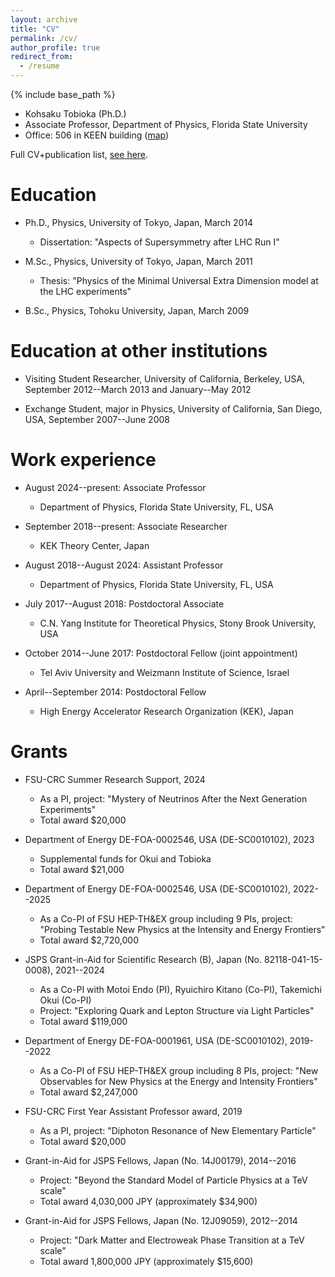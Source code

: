 ```yaml
---
layout: archive
title: "CV"
permalink: /cv/
author_profile: true
redirect_from:
  - /resume
---
```


{% include base_path %}

* Kohsaku Tobioka (Ph.D.)
* Associate Professor, Department of Physics, Florida State University
* Office: 506 in KEEN building ([map](https://maps.app.goo.gl/7BGmwjZ934AEqhgdA))

Full CV+publication list, [see here](/files/CV+publist_Tobiokafrom2024March.pdf). 


Education
======
* Ph.D., Physics, University of Tokyo, Japan, March 2014
  * Dissertation: "Aspects of Supersymmetry after LHC Run I"

* M.Sc., Physics, University of Tokyo, Japan, March 2011
  * Thesis: "Physics of the Minimal Universal Extra Dimension model at the LHC experiments"

* B.Sc., Physics, Tohoku University, Japan, March 2009

Education at other institutions
======
* Visiting Student Researcher, University of California, Berkeley, USA, September 2012--March 2013 and January--May 2012

* Exchange Student, major in Physics, University of California, San Diego, USA, September 2007--June 2008

Work experience
======
* August 2024--present: Associate Professor
  * Department of Physics, Florida State University, FL, USA

* September 2018--present: Associate Researcher
  * KEK Theory Center, Japan

* August 2018--August 2024: Assistant Professor
  * Department of Physics, Florida State University, FL, USA

* July 2017--August 2018: Postdoctoral Associate
  * C.N. Yang Institute for Theoretical Physics, Stony Brook University, USA

* October 2014--June 2017: Postdoctoral Fellow (joint appointment)
  * Tel Aviv University and Weizmann Institute of Science, Israel

* April--September 2014: Postdoctoral Fellow
  * High Energy Accelerator Research Organization (KEK), Japan

Grants
======
* FSU-CRC Summer Research Support, 2024
  * As a PI, project: "Mystery of Neutrinos After the Next Generation Experiments"
  * Total award \$20,000

* Department of Energy DE-FOA-0002546, USA (DE-SC0010102), 2023
  * Supplemental funds for Okui and Tobioka
  * Total award \$21,000

* Department of Energy DE-FOA-0002546, USA (DE-SC0010102), 2022--2025
  * As a Co-PI of FSU HEP-TH&EX group including 9 PIs, project: "Probing Testable New Physics at the Intensity and Energy Frontiers"
  * Total award \$2,720,000

* JSPS Grant-in-Aid for Scientific Research (B), Japan (No. 82118-041-15-0008), 2021--2024
  * As a Co-PI with Motoi Endo (PI), Ryuichiro Kitano (Co-PI), Takemichi Okui (Co-PI)
  * Project: "Exploring Quark and Lepton Structure via Light Particles"
  * Total award \$119,000

* Department of Energy DE-FOA-0001961, USA (DE-SC0010102), 2019--2022
  * As a Co-PI of FSU HEP-TH&EX group including 8 PIs, project: "New Observables for New Physics at the Energy and Intensity Frontiers"
  * Total award \$2,247,000

* FSU-CRC First Year Assistant Professor award, 2019
  * As a PI, project: "Diphoton Resonance of New Elementary Particle"
  * Total award \$20,000

* Grant-in-Aid for JSPS Fellows, Japan (No. 14J00179), 2014--2016
  * Project: "Beyond the Standard Model of Particle Physics at a TeV scale"
  * Total award 4,030,000 JPY (approximately \$34,900)

* Grant-in-Aid for JSPS Fellows, Japan (No. 12J09059), 2012--2014
  * Project: "Dark Matter and Electroweak Phase Transition at a TeV scale"
  * Total award 1,800,000 JPY (approximately \$15,600)